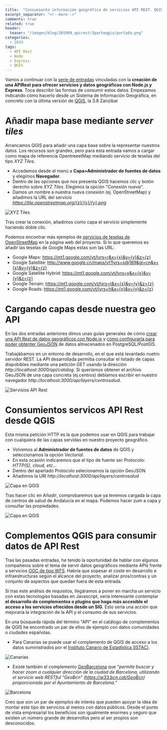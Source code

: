 ```yaml
---
title:  "Consumiento información geográfica de servicios API REST. QGIS"
excerpt_separator: "<!--more-->"
comments: true
related: true
header:
  teaser: "/images/blog/201909_apirest/3parteqgis/portada.png" 
categories: 
  - 2019
tags:
  - API Rest
  - Node
  - Express
  - QGIS
---
```


Vamos a continuar con la [serie de entradas](http://www.sigdeletras.com/2019/apirest-de-datos-geograficos-con-node-y-express_2/) vinculadas con la **creación de una APIRest para ofrecer servicios y datos geográficos con Node.js y Express**. Toca describir las formas de consumir estos datos. Empezamos indicando cómo hacerlo desde un Sistema de Información Geográfica, en concreto con la última versión de [QGIS](https://www.qgis.org/es/site/), la 3.8 Zanzibar

# Añadir mapa base mediante *server tiles*
Arrancamos QGIS para añadir una capa base sobre la representar nuestros datos. Los recursos son grandes, pero para esta entrada vamos a cargar como mapa de referencia OpentreeetMap mediando servicio de teselas del tipo *XYZ Tiles*. 

- Accedemos desde el menú a **Capa>Administrador de fuentes de datos** y elegimos **Navegador**.
- Dentro de las opciones que nos presenta QGIS hacemos clic y botón derecho sobre *XYZ Tiles*. Elegimos la opción *"Conexión nueva"*.
- Damos un nombre a nuestra nueva conexión (ej. OpenStreetMap) y añadimos la URL del servicio *https://tile.openstreetmap.org/{z}/{x}/{y}.png*

![XYZ Tiles](/images/blog/201909_apirest/3parteqgis/01_xyxtiles.png)

Tras crear la conexión, añadimos como capa el servicio simplemente haciendo doble clic.

Podemos encontrar más ejemplos de [servicios de teselas de OpenStreetMap](https://wiki.openstreetmap.org/wiki/Tile_servers) en la página web del proyecto. Si lo que queremos es añadir las teselas de Google Maps estas son las URL:

- Google Maps: https://mt1.google.com/vt/lyrs=r&x={x}&y={y}&z={z}
- Google Satellite: http://www.google.cn/maps/vt?lyrs=s@189&gl=cn&x={x}&y={y}&z={z}
- Google Satellite Hybrid: https://mt1.google.com/vt/lyrs=y&x={x}&y={y}&z={z}
- Google Terrain: https://mt1.google.com/vt/lyrs=t&x={x}&y={y}&z={z}
- Google Roads: https://mt1.google.com/vt/lyrs=h&x={x}&y={y}&z={z}

# Cargando capas desde nuestra geo API

En las dos entradas anteriores dimos unas guías generales de cómo [crear una API Rest de datos geográficos con Node.js](http://www.sigdeletras.com/2019/apirest-de-datos-geograficos-con-node-y-express) y [cómo configurarla para poder obtenter GeoJSON](http://www.sigdeletras.com/2019/apirest-de-datos-geograficos-con-node-y-express_2/) de datos almacenados en PostgreSQL/PostGIS.

Trabajábamos en un entorno de desarrollo, en el que está levantado nuetro servidor REST. La API desarrollada permitía consultar el listado de capas dispobibles mediante una petición GET usando la dirección *http://localhost:3000/api/catalog*. Si queríamos obtener el archivo GeoJSON de una capa concreta (ej.centros) debíamos escribir en nuestro navegador *http://localhost:3000/api/layers/centrosalud*.

![Servisios API Rest](/images/blog/201909_apirest/3parteqgis/02_geoapi.png)

# Consumientos servicos API Rest desde QGIS

Esta misma petición HTTP es la que podemos usar en QGIS para trabajar con cualquiera de las capas servidas en nuestro proyecto geográfico. 

- Volvemos al **Administrador de fuentes de datos** de QGIS y seleccionamos la opción *Vectorial*. 
- En esta ocasión indicaremos que el tipo de fuente ser *Protocolo: HTTP(S), cloud, etc...*
- Dentro del apartado Protocolo selecionamos la opción GeoJSON
- Añadimos la URI *http://localhost:3000/api/layers/centrosalud*

![Capa en QGIS](/images/blog/201909_apirest/3parteqgis/03_protocolohttp.png)

Tras hacer clic en *Añadir*, comprobaremos que ya tenemos cargada la capa de centros de salud de Andalucía en el mapa. Podemos hacer zum a capa y consultar las propiedades.

![Capa en QGIS](/images/blog/201909_apirest/3parteqgis/04_carga_infoqgis.png)

# Complementos QGIS para consumir datos de API Rest

Tras las pasadas entradas, he tenido la oportunidad de hablar con algunos compañeros sobre el tema de servir datos geográficos mediante APIs frente a servicios [OGC de tipo WFS](https://www.opengeospatial.org/standards/wfs). Habría que sopesar el coste en desarrollo e infraestructuras según el alcance del proyecto, analizar pros/contras y un conjunto de aspectos que quedan fuera de esta entrada. 

Si tras este análisis de requisitos, llegáramos a poner en marcha un servicio con estas tecnologías basadas en Javascript, seria interesante contemplar **el desarrollo de complementos o plugins que haga más accesible el acceso a los servicios ofrecidos desde un SIG**. Esto sería una acción que mejoraría la integración de la API y el consumo de sus servicios. 

En una búsqueda rápida del término "API" en el catálogo de complementos de QGIS he encontrado un par de ellos de ejemplo con datos comunidades o ciudades españolas.

- Para Canarias se puede usar el complemento de QGIS de acceso a los datos suministrados por el [Instituto Canario de Estadística (ISTAC)](https://plugins.qgis.org/plugins/author/Instituto%20Canario%20de%20Estad%C3%ADstica%20(ISTAC)/).

![Canarias](/images/blog/201909_apirest/3parteqgis/05_isteca.png)

- Existe también el complemento [GeoBarcelona](https://plugins.qgis.org/plugins/geobarcelona/) que "*permite buscar y hacer zoom a cualquier dirección de la ciudad de Barcelona, utilizando el servicio web RESTful "GeoBcn" (https://w33.bcn.cat/GeoBcn) proporcionado por el Ayuntamiento de Barcelona.*" 

![Barcelona](/images/blog/201909_apirest/3parteqgis/06_geobarcelona.png)

Creo que son un par de ejemplos de interés que pueden apoyar la idea de montar este tipo de servicios al menos con datos públicos. Desde el punto de vista empresarial los beneficios son igualmente enormes y seguro que existen un número grande de desarrollos pero al ser propios son desconocidos.